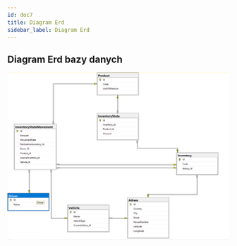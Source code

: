 ```yaml
---
id: doc7
title: Diagram Erd
sidebar_label: Diagram Erd
---
```


## Diagram Erd bazy danych

![alt-text](/docs/assets/diagram_erd.png)